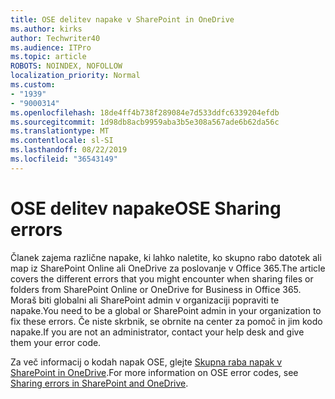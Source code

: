 ```yaml
---
title: OSE delitev napake v SharePoint in OneDrive
ms.author: kirks
author: Techwriter40
ms.audience: ITPro
ms.topic: article
ROBOTS: NOINDEX, NOFOLLOW
localization_priority: Normal
ms.custom:
- "1939"
- "9000314"
ms.openlocfilehash: 18de4ff4b738f289084e7d533ddfc6339204efdb
ms.sourcegitcommit: 1d98db8acb9959aba3b5e308a567ade6b62da56c
ms.translationtype: MT
ms.contentlocale: sl-SI
ms.lasthandoff: 08/22/2019
ms.locfileid: "36543149"
---
```

# <a name="ose-sharing-errors"></a><span data-ttu-id="7ffdd-102">OSE delitev napake</span><span class="sxs-lookup"><span data-stu-id="7ffdd-102">OSE Sharing errors</span></span>

<span data-ttu-id="7ffdd-103">Članek zajema različne napake, ki lahko naletite, ko skupno rabo datotek ali map iz SharePoint Online ali OneDrive za poslovanje v Office 365.</span><span class="sxs-lookup"><span data-stu-id="7ffdd-103">The article covers the different errors that you might encounter when sharing files or folders from SharePoint Online or OneDrive for Business in Office 365.</span></span> <span data-ttu-id="7ffdd-104">Moraš biti globalni ali SharePoint admin v organizaciji popraviti te napake.</span><span class="sxs-lookup"><span data-stu-id="7ffdd-104">You need to be a global or SharePoint admin in your organization to fix these errors.</span></span> <span data-ttu-id="7ffdd-105">Če niste skrbnik, se obrnite na center za pomoč in jim kodo napake.</span><span class="sxs-lookup"><span data-stu-id="7ffdd-105">If you are not an administrator, contact your help desk and give them your error code.</span></span>

<span data-ttu-id="7ffdd-106">Za več informacij o kodah napak OSE, glejte [Skupna raba napak v SharePoint in OneDrive](https://docs.microsoft.com/sharepoint/sharepoint-onedrive-error-message).</span><span class="sxs-lookup"><span data-stu-id="7ffdd-106">For more information on OSE error codes, see [Sharing errors in SharePoint and OneDrive](https://docs.microsoft.com/sharepoint/sharepoint-onedrive-error-message).</span></span>
